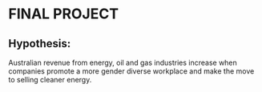 # FINAL PROJECT

## Hypothesis:
Australian revenue from energy, oil and gas industries increase when companies promote a more gender diverse workplace and make the move to selling cleaner energy.
